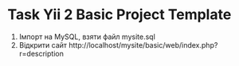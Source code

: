 Task Yii 2 Basic Project Template
============================

1. Імпорт на MySQL, взяти файл mysite.sql
2. Відкрити сайт http://localhost/mysite/basic/web/index.php?r=description